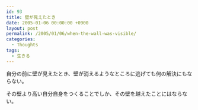 ```yaml
---
id: 93
title: 壁が見えたとき
date: 2005-01-06 00:00:00 +0900
layout: post
permalink: /2005/01/06/when-the-wall-was-visible/
categories:
  - Thoughts
tags:
  - 生きる
---
```

自分の前に壁が見えたとき、壁が消えるようなところに逃げても何の解決にもならない。
  
その壁より高い自分自身をつくることでしか、その壁を越えたことにはならない。
